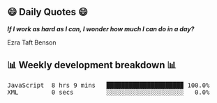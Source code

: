 ## 😄 Daily Quotes 😄

_**If I work as hard as I can, I wonder how much I can do in a day?**_

Ezra Taft Benson



## 📊 Weekly development breakdown 📊

<pre>JavaScript  8 hrs 9 mins   ████████████████████▉ 100.0%
XML         0 secs         ░░░░░░░░░░░░░░░░░░░░░   0.0%</pre>